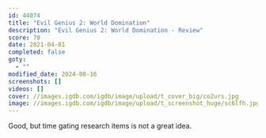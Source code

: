 ```yaml
---
id: 44074
title: "Evil Genius 2: World Domination"
description: "Evil Genius 2: World Domination - Review"
score: 70
date: 2021-04-01
completed: false
goty:
  - ""
modified_date: 2024-08-16
screenshots: []
videos: []
cover: //images.igdb.com/igdb/image/upload/t_cover_big/co2urs.jpg
image: //images.igdb.com/igdb/image/upload/t_screenshot_huge/sc6lfh.jpg
---
```

Good, but time gating research items is not a great idea.